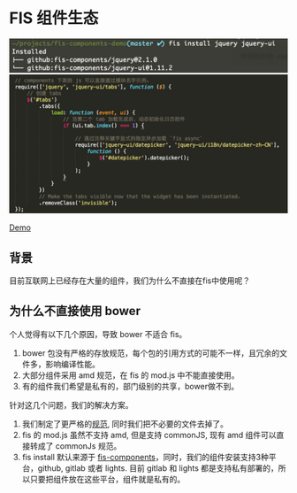 FIS 组件生态
===========

![](./install.png)
![](./sample.png)

[Demo](https://github.com/fex-team/fis-components-demo)

## 背景

目前互联网上已经存在大量的组件，我们为什么不直接在fis中使用呢？


## 为什么不直接使用 bower

个人觉得有以下几个原因，导致 bower 不适合 fis。

1. bower 包没有严格的存放规范，每个包的引用方式的可能不一样，且冗余的文件多，影响编译性能。
2. 大部分组件采用 amd 规范，在 fis 的 mod.js 中不能直接使用。
3. 有的组件我们希望是私有的，部门级别的共享，bower做不到。

针对这几个问题，我们的解决方案。

1. 我们制定了更严格的[规范](https://github.com/fis-components/spec), 同时我们把不必要的文件去掉了。
2. fis 的 mod.js 虽然不支持 amd, 但是支持 commonJS, 现有 amd 组件可以直接转成了 commonJs 规范。
3. fis install 默认来源于 [fis-components](https://github.com/fis-components)，同时，我们的组件安装支持3种平台，github, gitlab 或者 lights. 目前 gitlab 和 lights 都是支持私有部署的，所以只要把组件放在这些平台，组件就是私有的。
